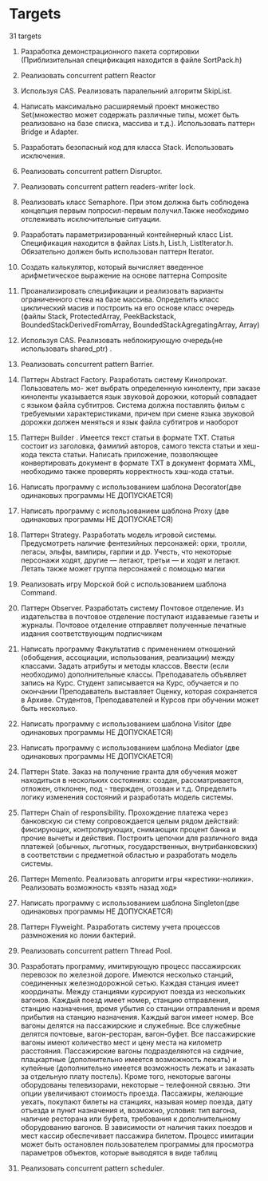 # Targets
31 targets


1. Разработка демонстрационного пакета сортировки (Приблизительная спецификация находится в файле SortPack.h)

2. Реализовать concurrent pattern Reactor

3.  Используя CAS. Реализовать паралельний алгоритм SkipList.


4. Написать максимально расширяемый проект множество Set(множество может содержать различные типы, может быть реализовано на базе списка, массива и т.д.). Использовать паттерн Bridge и Adapter.

5. Разработать безопасный код для класса Stack. Использовать исключения.

6. Реализовать concurrent pattern Disruptor.

7.   Реализовать concurrent pattern readers-writer lock.

8. Реализовать класс Semaphore. При этом должна быть соблюдена концепция первым попросил-первым получил.Также необходимо отслеживать исключительные ситуации.

9. Разработать параметризированный контейнерный класс List. Спецификация находится в файлах Lists.h, List.h, ListIterator.h. Обязательно должен быть использован паттерн Iterator.

10. Создать калькулятор, который вычисляет введенное арифметическое выражение на основе паттерна Composite

11. Проанализировать спецификации и реализовать варианты ограниченного стека на базе массива. Определить класс циклический масив и построить на его основе класс очередь
(файлы Stack, ProtectedArray, PeekBackstack, BoundedStackDerivedFromArray, BoundedStackAgregatingArray, Array)

12. Используя CAS. Реализовать неблокирующую очередь(не использовать shared_ptr)
.
13. Реализовать concurrent pattern Barrier.

14. Паттерн Abstract Factory. Разработать систему Кинопрокат. Пользователь мо-
жет выбрать определенную киноленту, при заказе киноленты указывается язык 
звуковой дорожки, который совпадает с языком файла субтитров. Система  должна поставлять фильм с требуемыми характеристиками, причем при смене языка звуковой дорожки должен меняться и язык файла субтитров и наоборот


15. Паттерн Builder . Имеется текст статьи в формате TXT. Статья состоит из
заголовка, фамилий авторов, самого текста статьи и хеш-кода текста статьи. Написать приложение, позволяющее конвертировать документ в формате TXT в документ формата XML, необходимо также проверять корректность хэш-кода статьи. 


16. Написать программу с использованием шаблона Decorator(две одинаковых программы НЕ ДОПУСКАЕТСЯ)

17. Написать программу с использованием шаблона Proxy (две одинаковых программы НЕ ДОПУСКАЕТСЯ)

18. Паттерн Strategy. Разработать модель игровой системы. Предусмотреть наличие фентезийных персонажей: орки, тролли, пегасы, эльфы, вампиры, гарпии  и др. Учесть, что некоторые персонажи ходят, другие — летают, третьи — и ходят и летают. Летать также может группа персонажей с помощью магии

19. Реализовать игру Морской бой  с использованием шаблона Command.

20. Паттерн Observer. Разработать систему Почтовое отделение. Из
издательства в почтовое отделение поступают издаваемые газеты и
журналы. Почтовое отделение отправляет полученные печатные издания соответствующим подписчикам

21. Написать программу Факультатив с применением отношений (обобщения, ассоциации, использования, реализации) между классами. Задать атрибуты и методы классов.
Ввести (если необходимо) дополнительные классы.
Преподаватель объявляет запись на Курс. Студент записывается на Курс, обучается и по окончании Преподаватель выставляет Оценку, которая сохраняется в Архиве. Студентов, Преподавателей и Курсов при обучении может быть несколько.

22.  Написать программу с использованием шаблона Visitor
 (две одинаковых программы НЕ ДОПУСКАЕТСЯ)

23. Написать программу с использованием шаблона Mediator
(две одинаковых программы НЕ ДОПУСКАЕТСЯ)

24.  Паттерн State. Заказ на получение гранта для обучения может находиться 
в нескольких состояниях: создан, рассматривается, отложен, отклонен, под -
твержден, отозван и т.д. Определить логику изменения состояний и
разработать модель системы.

25.  Паттерн Chain of responsibility. Прохождение платежа через банковскую си
стему сопровождается целым рядом действий: фиксирующих, контролирующих, снимающих процент банка и прочие вычеты и действия. Построить цепочки для различного вида платежей (обычных, льготных, государственных, внутрибанковских) в соответствии с предметной областью и разработать модель системы.

26.  Паттерн Memento. Реализовать алгоритм игры «крестики-нолики». Реализовать возможность «взять назад ход»

27. Написать программу с использованием шаблона Singleton(две одинаковых программы НЕ ДОПУСКАЕТСЯ)

28. Паттерн Flyweight. Разработать систему учета процессов размножения ко
лонии бактерий.

29. Реализовать concurrent pattern Thread Pool.

30. Разработать программу, имитирующую процесс пассажирских перевозок по железной дороге. Имеются несколько станций, соединенных железнодорожной сетью. Каждая станция имеет координаты. Между станциями курсируют поезда из нескольких вагонов. Каждый поезд имеет номер, станцию отправления, станцию назначения, время убытия со станции отправления и время прибытия на станцию назначения. Каждый вагон имеет номер. Все вагоны делятся на пассажирские и служебные. Все служебные делятся почтовые, вагон-ресторан, вагон-буфет. Все пассажирские вагоны имеют количество мест и цену места на километр расстояния. Пассажирские вагоны подразделяются на сидячие, плацкартные (дополнительно имеется возможность лежать) и купейные (дополнительно имеется возможность лежать и заказать за отдельную плату постель). Кроме того, некоторые вагоны оборудованы телевизорами, некоторые – телефонной связью. Эти опции увеличивают стоимость проезда. Пассажиры, желающие уехать,  покупают билеты на станциях, называя номер поезда, дату отъезда и пункт назначения и, возможно, условия: тип вагона, наличие ресторана или буфета, требования к дополнительному оборудованию вагонов. В зависимости от наличия таких поездов и мест кассир обеспечивает пассажира билетом. Процесс имитации может быть остановлен пользователем программы для просмотра параметров объектов, которые выводятся в виде таблиц

31. Реализовать concurrent pattern scheduler.
